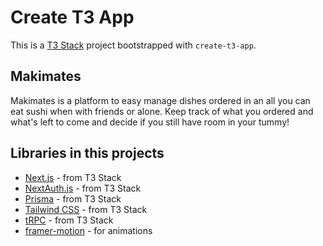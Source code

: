 # Create T3 App

This is a [T3 Stack](https://create.t3.gg/) project bootstrapped with `create-t3-app`.

## Makimates

Makimates is a platform to easy manage dishes ordered in an all you can eat sushi when with friends or alone. Keep track of what you ordered and what's left to come and decide if you still have room in your tummy!

## Libraries in this projects

- [Next.js](https://nextjs.org) - from T3 Stack
- [NextAuth.js](https://next-auth.js.org) - from T3 Stack
- [Prisma](https://prisma.io) - from T3 Stack
- [Tailwind CSS](https://tailwindcss.com) - from T3 Stack
- [tRPC](https://trpc.io) - from T3 Stack
- [framer-motion](https://www.framer.com/) - for animations
